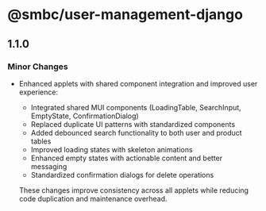 # @smbc/user-management-django

## 1.1.0

### Minor Changes

- Enhanced applets with shared component integration and improved user experience:

  - Integrated shared MUI components (LoadingTable, SearchInput, EmptyState, ConfirmationDialog)
  - Replaced duplicate UI patterns with standardized components
  - Added debounced search functionality to both user and product tables
  - Improved loading states with skeleton animations
  - Enhanced empty states with actionable content and better messaging
  - Standardized confirmation dialogs for delete operations

  These changes improve consistency across all applets while reducing code duplication and maintenance overhead.
